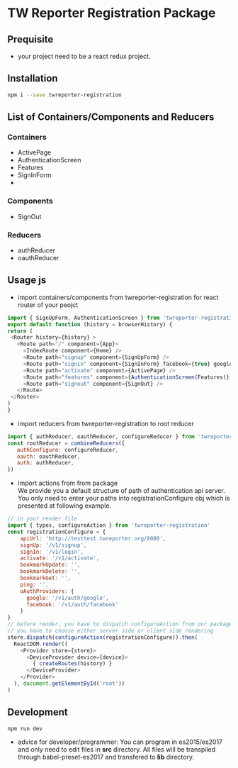 # TW Reporter Registration Package

## Prequisite
* your project need to be a react redux project.

## Installation
```bash
npm i --save twreporter-registration
```

## List of Containers/Components and Reducers

### Containers
* ActivePage
* AuthenticationScreen
* Features
* SignInForm
*

### Components
* SignOut

### Reducers
* authReducer
* oauthReducer

## Usage js
* import containers/components from twreporter-registration for react router of your peojct
```js
import { SignUpForm, AuthenticationScreen } from 'twreporter-registration'
export default function (history = browserHistory) {
return (
 <Router history={history} >
   <Route path="/" component={App}>
     <IndexRoute component={Home} />
     <Route path="signup" component={SignUpForm} />
     <Route path="signin" component={SignInForm} facebook={true} google={false}/>
     <Route path="activate" component={ActivePage} />
     <Route path="features" component={AuthenticationScreen(Features)} redirectPath={'/signin'} />
     <Route path="signout" component={SignOut} />
   </Route>
 </Router>
)
}
```
* import reducers from twreporter-registration to root reducer
```js
import { authReducer, oauthReducer, configureReducer } from 'twreporter-registration'
const rootReducer = combineReducers({
   authConfigure: configureReducer,
   oauth: oauthReducer,
   auth: authReducer,
})
```

* import actions from from package  
We provide you a default structure of path of authentication api server. You only need to
enter your paths into registrationConfigure obj which is presented at following example.
```js
// in your render file
import { types, configureAction } from 'twreporter-registration'
const registrationConfigure = {
    apiUrl: 'http://testtest.twreporter.org/8080',
    signUp: '/v1/signup',
    signIn: '/v1/login',
    activate: '/v1/activate',
    bookmarkUpdate: '',
    bookmarkDelete: '',
    bookmarkGet: '',
    ping: '',
    oAuthProviders: {
      google: '/v1/auth/google',
      facebook: '/v1/auth/facebook'
    }
}
// before render, you have to dispatch configureAction from our package
// you have to choose either server side or client side rendering
store.dispatch(configureAction(registrationConfigure)).then(
  ReactDOM.render((
    <Provider store={store}>
      <DeviceProvider device={device}>
        { createRoutes(history) }
      </DeviceProvider>
    </Provider>
  ), document.getElementById('root'))
)
```

## Development
```bash
npm run dev
```
* advice for developer/programmer:
You can program in es2015/es2017 and only need to edit files in **src** directory.
All files will be transpiled through babel-preset-es2017 and transfered to **lib** directory.
